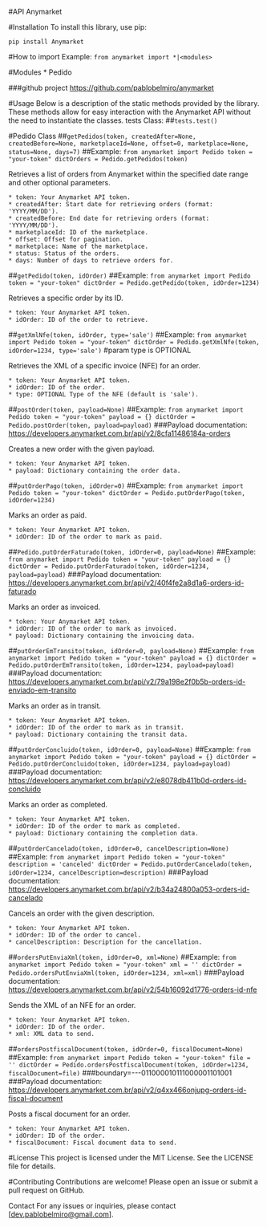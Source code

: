 #API Anymarket


#Installation
To install this library, use pip:

`pip install Anymarket`

#How to import
Example:
`from anymarket import *|<modules>`

#Modules
    * Pedido

###github project
https://github.com/pablobelmiro/anymarket

#Usage
Below is a description of the static methods provided by the library. These methods allow for easy interaction with the Anymarket API without the need to instantiate the classes.
tests Class: 
##`tests.test()`

#Pedido Class
##`getPedidos(token, createdAfter=None, createdBefore=None, marketplaceId=None, offset=0, marketplace=None, status=None, days=7)`
##Example:
`from anymarket import Pedido
token = "your-token"
dictOrders = Pedido.getPedidos(token)`


Retrieves a list of orders from Anymarket within the specified date range and other optional parameters.

    * token: Your Anymarket API token.
    * createdAfter: Start date for retrieving orders (format: 'YYYY/MM/DD').
    * createdBefore: End date for retrieving orders (format: 'YYYY/MM/DD').
    * marketplaceId: ID of the marketplace.
    * offset: Offset for pagination.
    * marketplace: Name of the marketplace.
    * status: Status of the orders.
    * days: Number of days to retrieve orders for.

##`getPedido(token, idOrder)`
##Example:
`from anymarket import Pedido
token = "your-token"
dictOrder = Pedido.getPedido(token, idOrder=1234)`

Retrieves a specific order by its ID.

    * token: Your Anymarket API token.
    * idOrder: ID of the order to retrieve.

##`getXmlNfe(token, idOrder, type='sale')`
##Example:
`from anymarket import Pedido
token = "your-token"
dictOrder = Pedido.getXmlNfe(token, idOrder=1234, type='sale')`
#param type is OPTIONAL

Retrieves the XML of a specific invoice (NFE) for an order.

    * token: Your Anymarket API token.
    * idOrder: ID of the order.
    * type: OPTIONAL Type of the NFE (default is 'sale').

##`postOrder(token, payload=None)`
##Example:
`from anymarket import Pedido
token = "your-token"
payload = {}
dictOrder = Pedido.postOrder(token, payload=payload)`
###Payload documentation: https://developers.anymarket.com.br/api/v2/8cfa11486184a-orders


Creates a new order with the given payload.

    * token: Your Anymarket API token.
    * payload: Dictionary containing the order data.

##`putOrderPago(token, idOrder=0)`
##Example:
`from anymarket import Pedido
token = "your-token"
dictOrder = Pedido.putOrderPago(token, idOrder=1234)`

Marks an order as paid.

    * token: Your Anymarket API token.
    * idOrder: ID of the order to mark as paid.

##`Pedido.putOrderFaturado(token, idOrder=0, payload=None)`
##Example:
`from anymarket import Pedido
token = "your-token"
payload = {}
dictOrder = Pedido.putOrderFaturado(token, idOrder=1234, payload=payload)`
###Payload documentation: https://developers.anymarket.com.br/api/v2/40f4fe2a8d1a6-orders-id-faturado

Marks an order as invoiced.

    * token: Your Anymarket API token.
    * idOrder: ID of the order to mark as invoiced.
    * payload: Dictionary containing the invoicing data.

##`putOrderEmTransito(token, idOrder=0, payload=None)`
##Example:
`from anymarket import Pedido
token = "your-token"
payload = {}
dictOrder = Pedido.putOrderEmTransito(token, idOrder=1234, payload=payload)`
###Payload documentation: https://developers.anymarket.com.br/api/v2/79a198e2f0b5b-orders-id-enviado-em-transito

Marks an order as in transit.

    * token: Your Anymarket API token.
    * idOrder: ID of the order to mark as in transit.
    * payload: Dictionary containing the transit data.

##`putOrderConcluido(token, idOrder=0, payload=None)`
##Example:
`from anymarket import Pedido
token = "your-token"
payload = {}
dictOrder = Pedido.putOrderConcluido(token, idOrder=1234, payload=payload)`
###Payload documentation: https://developers.anymarket.com.br/api/v2/e8078db411b0d-orders-id-concluido


Marks an order as completed.

    * token: Your Anymarket API token.
    * idOrder: ID of the order to mark as completed.
    * payload: Dictionary containing the completion data.

##`putOrderCancelado(token, idOrder=0, cancelDescription=None)`
##Example:
`from anymarket import Pedido
token = "your-token"
description = 'canceled'
dictOrder = Pedido.putOrderCancelado(token, idOrder=1234, cancelDescription=description)`
###Payload documentation: https://developers.anymarket.com.br/api/v2/b34a24800a053-orders-id-cancelado

Cancels an order with the given description.

    * token: Your Anymarket API token.
    * idOrder: ID of the order to cancel.
    * cancelDescription: Description for the cancellation.

##`ordersPutEnviaXml(token, idOrder=0, xml=None)`
##Example:
`from anymarket import Pedido
token = "your-token"
xml = ''
dictOrder = Pedido.ordersPutEnviaXml(token, idOrder=1234, xml=xml)`
###Payload documentation: https://developers.anymarket.com.br/api/v2/54b16092d1776-orders-id-nfe

Sends the XML of an NFE for an order.

    * token: Your Anymarket API token.
    * idOrder: ID of the order.
    * xml: XML data to send.

##`ordersPostfiscalDocument(token, idOrder=0, fiscalDocument=None)`
##Example:
`from anymarket import Pedido
token = "your-token"
file = ''
dictOrder = Pedido.ordersPostfiscalDocument(token, idOrder=1234, fiscalDocument=file)`
###boundary=---011000010111000001101001
###Payload documentation: https://developers.anymarket.com.br/api/v2/q4xx466onjupg-orders-id-fiscal-document

Posts a fiscal document for an order.

    * token: Your Anymarket API token.
    * idOrder: ID of the order.
    * fiscalDocument: Fiscal document data to send.

#License
This project is licensed under the MIT License. See the LICENSE file for details.

#Contributing
Contributions are welcome! Please open an issue or submit a pull request on GitHub.

Contact
For any issues or inquiries, please contact [dev.pablobelmiro@gmail.com].
